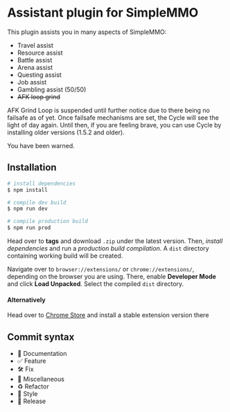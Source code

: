 # Assistant plugin for SimpleMMO

This plugin assists you in many aspects of SimpleMMO:
* Travel assist
* Resource assist
* Battle assist
* Arena assist
* Questing assist
* Job assist
* Gambling assist (50/50)
* ~~AFK loop grind~~

AFK Grind Loop is suspended until further notice due to there being no failsafe as of yet.
Once failsafe mechanisms are set, the Cycle will see the light of day again.
Until then, if you are feeling brave, you can use Cycle by installing older versions (1.5.2 and older).

You have been warned.

## Installation

```bash
# install dependencies
$ npm install

# compile dev build
$ npm run dev

# compile production build
$ npm run prod
```

Head over to **tags** and download `.zip` under the latest version.
Then, _install dependencies_ and run a _production build compilation_.
A `dist` directory containing working build will be created.

Navigate over to `browser://extensions/` or `chrome://extensions/`,
depending on the browser you are using. There, enable **Developer Mode**
and click **Load Unpacked**. Select the compiled `dist` directory.

#### Alternatively

Head over to [Chrome Store](https://chrome.google.com/webstore/detail/simple-assistant/dpljccfbkelkodmmbnahgimhombjemll?hl=en&authuser=0)
and install a stable extension version there

## Commit syntax

* :blue_book: Documentation
* :white_check_mark: Feature
* :hammer_and_wrench: Fix
* :corn: Miscellaneous
* :recycle: Refactor
* :art: Style
* :milky_way: Release
